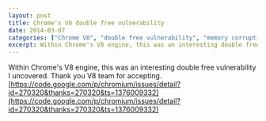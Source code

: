 ```yaml
---
layout: post
title: Chrome's V8 double free vulnerability
date: 2014-03-07
categories: ["Chrome V8", "double free vulnerability", "memory corruption", "Chromium security", "vulnerability disclosure", "bug bounty", "V8 engine", "browser security"]
excerpt: Within Chrome's V8 engine, this was an interesting double free vulnerability I uncovered. Thank you V8 team for accepting. 
---
```

Within Chrome's V8 engine, this was an interesting double free vulnerability I
uncovered. Thank you V8 team for accepting.
[https://code.google.com/p/chromium/issues/detail?id=270320&thanks=270320&ts=1376009332](https://code.google.com/p/chromium/issues/detail?id=270320&thanks=270320&ts=1376009332)


